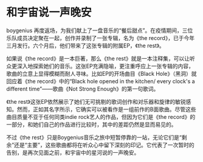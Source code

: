# 和宇宙说一声晚安

boygenius 再度返场，为我们献上了一盘音乐的“餐后甜点”。在疫情期间，三位乐队成员决定聚在一起，创作并录制了一张专辑，名为《the record》，已于今年三月发行。六个月后，他们带来了这张专辑的附属EP，《the rest》。

如果说《the record》是一本巨著，那么《the rest》就是一本注释集，可以让听众更深入地探索她们的音乐。这张EP充满隐喻，更注重呼应上一张专辑的内容，歌曲的立意上显得模糊而耐人寻味。比如EP的开场曲目《Black Hole》（黑洞）就回应着《the record》中的“Black hole opened in the kitchen/ every clock's a different time”——歌曲《Not Strong Enough》的第一句歌词。

《the rest》这张EP依然展示了她们无可挑剔的歌词创作和对乐器和旋律的敏锐感知。然而，正如其名字所示，它确实可以被看作是一组前作的B面歌曲。尽管这些曲目质量不亚于任何同类indie rock艺人的作品，但因为它们是《the record》的一部分，和她们自己的作品进行比较时，其中的差距仍然是显而易见的。

不过《the rest》只是Boygenius音乐之旅中短暂停靠的一站，无论它们是“剩余”还是“主要”，这些歌曲都将在听众心中留下深刻的印记。它代表了一次暂时的告别，是再次见面之前，和宇宙中的星河说的一声晚安。